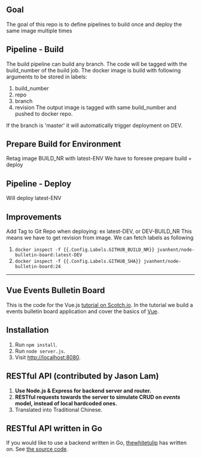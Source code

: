 ## Goal
The goal of this repo is to define pipelines to build once and deploy the same image multiple times

## Pipeline - Build
The build pipeline can build any branch.
The code will be tagged with the build_number of the build job.
The docker image is build with following arguments to be stored in labels:
1. build_number
1. repo
1. branch
1. revision
The output image is tagged with same build_number and pushed to docker repo.

If the branch is 'master' it will automatically trigger deployment on DEV.

## Prepare Build for Environment
Retag image BUILD_NR with latest-ENV
We have to foresee prepare build + deploy

## Pipeline - Deploy
Will deploy latest-ENV

## Improvements
Add Tag to Git Repo when deploying: ex latest-DEV, or DEV-BUILD_NR
This means we have to get revision from image.
We can fetch labels as following
1. `docker inspect -f {{.Config.Labels.GITHUB_BUILD_NR}} jvanhent/node-bulletin-board:latest-DEV`
1. `docker inspect -f {{.Config.Labels.GITHUB_SHA}} jvanhent/node-bulletin-board:24`

---------

## Vue Events Bulletin Board

This is the code for the Vue.js [tutorial on Scotch.io](https://scotch.io/tutorials/build-a-single-page-time-tracking-app-with-vue-js-introduction). In the tutorial we build a events bulletin board application and cover the basics of [Vue](http://vuejs.org/).

## Installation

1. Run `npm install`.
2. Run `node server.js`.
3. Visit [http://localhost:8080](http://localhost:8080).

## RESTful API (contributed by Jason Lam)

1. **Use Node.js & Express for backend server and router.**
2. **RESTful requests towards the server to simulate CRUD on *events* model, instead of local hardcoded ones.**
3. Translated into Traditional Chinese.

## RESTful API written in Go 

If you would like to use a backend written in Go, [thewhitetulip](http://github.com/thewhitetulip) has written on. See [the source code](https://github.com/thewhitetulip/go-vue-events).
 
